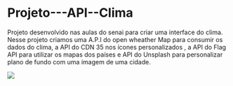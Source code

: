 # Projeto---API--Clima
Projeto desenvolvido nas aulas do senai para criar uma interface do clima.
Nesse projeto criamos uma A.P.I do open wheather Map para consumir os dados do clima, a API do CDN 35 nos ícones personalizados , a API  do Flag API para utilizar os mapas dos países e API do Unsplash para personalizar plano de fundo com uma imagem de uma cidade.


<img src="https://logodownload.org/wp-content/uploads/2016/10/sesi-logo-1.png">
